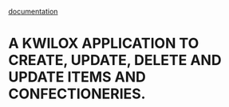 [documentation](https://documenter.getpostman.com/view/)
# A KWILOX APPLICATION TO CREATE, UPDATE, DELETE AND UPDATE ITEMS AND CONFECTIONERIES.